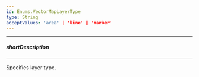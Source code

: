 ```yaml
---
id: Enums.VectorMapLayerType
type: String
acceptValues: 'area' | 'line' | 'marker'
---
```

---
##### shortDescription
<!-- Description goes here -->

---
<!-- Description goes here -->
Specifies layer type.